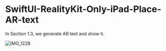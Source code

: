 # SwiftUI-RealityKit-Only-iPad-Place-AR-text
In Section 1.3, we generate AR text and show it.

![IMG_1228](https://github.com/S-way520/1.3-SwiftUI-RealityKit-Only-iPad-Place-AR-text/assets/95877651/5823033c-1b9d-40ad-99c4-7e3bcf310f95)
